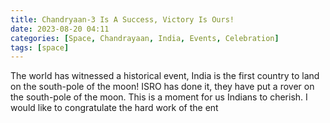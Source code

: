 ```yaml
---
title: Chandryaan-3 Is A Success, Victory Is Ours!
date: 2023-08-20 04:11
categories: [Space, Chandrayaan, India, Events, Celebration]
tags: [space]
---
```


The world has witnessed a historical event, India is the first country to land on the south-pole of the moon! ISRO has done it, they have put a rover on the south-pole of the moon. This is a moment for us Indians to cherish. I would like to congratulate the hard work of the ent

